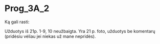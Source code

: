 # Prog_3A_2

Ką gali rasti:

Užduotys iš 21p. 1-9, 10 neužbaigta. Yra 21 p. foto, užduotys be komentarų (pridėsiu vėliau jei niekas už mane nepridės).
